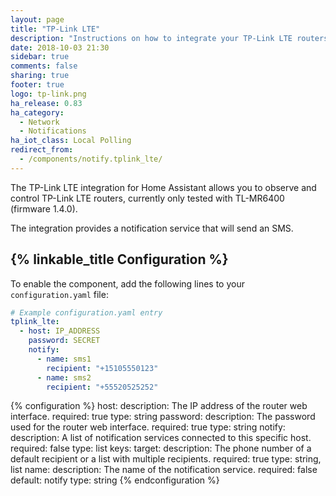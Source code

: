 ```yaml
---
layout: page
title: "TP-Link LTE"
description: "Instructions on how to integrate your TP-Link LTE routers within Home Assistant."
date: 2018-10-03 21:30
sidebar: true
comments: false
sharing: true
footer: true
logo: tp-link.png
ha_release: 0.83
ha_category:
  - Network
  - Notifications
ha_iot_class: Local Polling
redirect_from:
  - /components/notify.tplink_lte/
---
```


The TP-Link LTE integration for Home Assistant allows you to observe and control TP-Link LTE routers, currently only tested with TL-MR6400 (firmware 1.4.0).

The integration provides a notification service that will send an SMS.

## {% linkable_title Configuration %}

To enable the component, add the following lines to your `configuration.yaml` file:

```yaml
# Example configuration.yaml entry
tplink_lte:
  - host: IP_ADDRESS
    password: SECRET
    notify:
      - name: sms1
        recipient: "+15105550123"
      - name: sms2
        recipient: "+55520525252"
```

{% configuration %}
host:
  description: The IP address of the router web interface.
  required: true
  type: string
password:
  description: The password used for the router web interface.
  required: true
  type: string
notify:
  description: A list of notification services connected to this specific host.
  required: false
  type: list
  keys:
    target:
      description: The phone number of a default recipient or a list with multiple recipients.
      required: true
      type: string, list
    name:
      description: The name of the notification service.
      required: false
      default: notify
      type: string
{% endconfiguration %}
